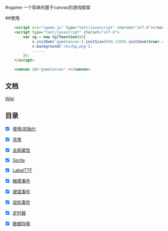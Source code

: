 #vgame
一个简单的基于canvas的游戏框架


##使用

```html
    <script src="vgame.js" type="text/javascript" charset="utf-8"></script>
    <script type="text/javascript" charset="utf-8">
        var vg = new Vg(function(v){
            v.initDom('gameCanvas').initSize(800,1300).initZoom(true).run();
	        v.background('res/bg.png');
	        ......
        });
    </script>

    <canvas id="gameCanvas" ></canvas>
```


## 文档

[Wiki](https://github.com/wailovet/vgame/wiki)

## 目录

- [x] [使用/初始化](https://github.com/wailovet/vgame/wiki/初始化)
- [x] [背景](https://github.com/wailovet/vgame/wiki/背景)
- [x] [全局属性](https://github.com/wailovet/vgame/wiki/全局属性)
- [x] [Sprite](https://github.com/wailovet/vgame/wiki/Sprite)
- [x] [LabelTTF](https://github.com/wailovet/vgame/wiki/LabelTTF)
- [x] [触摸事件](https://github.com/wailovet/vgame/wiki/触摸事件)
- [x] [键盘事件](https://github.com/wailovet/vgame/wiki/键盘事件)
- [x] [鼠标事件](https://github.com/wailovet/vgame/wiki/鼠标事件)
- [x] [定时器](https://github.com/wailovet/vgame/wiki/定时器)
- [x] [数据存取](https://github.com/wailovet/vgame/wiki/数据存取)

